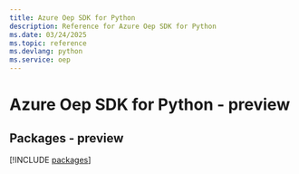 ```yaml
---
title: Azure Oep SDK for Python
description: Reference for Azure Oep SDK for Python
ms.date: 03/24/2025
ms.topic: reference
ms.devlang: python
ms.service: oep
---
```

# Azure Oep SDK for Python - preview
## Packages - preview
[!INCLUDE [packages](oep-index.md)]